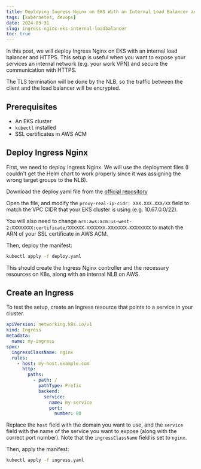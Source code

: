 ```yaml
---
title: Deploying Ingress Nginx on EKS With an Internal Load Balancer and HTTPS
tags: [kubernetes, devops]
date: 2024-03-31
slug: ingress-nginx-eks-internal-loadbalancer
toc: true
---
```


In this post, we will deploy Ingress Nginx on EKS with an internal load balancer and HTTPS. This setup is useful when you want to expose your services an internal network (e.g. your work VPN) and secure the communication with HTTPS.

The TLS termination will be done by the NLB, so the traffic between the client and the load balancer will be encrypted.

## Prerequisites

- An EKS cluster
- `kubectl` installed
- SSL certificates in AWS ACM

## Deploy Ingress Nginx

First, we need to deploy Ingress Nginx. We will use the deployment files (I couldn't get the Helm chart to work properly since it was assigning the wrong target groups to the NLB).

Download the deploy.yaml file from the [official repository](https://raw.githubusercontent.com/kubernetes/ingress-nginx/controller-v1.10.0/deploy/static/provider/aws/nlb-with-tls-termination/deploy.yaml)

Open the file, and modify the `proxy-real-ip-cidr: XXX.XXX.XXX/XX` field to match the VPC CIDR that your EKS cluster is using (e.g. 10.67.0.0/22).

You will also need to change `arn:aws:acm:us-west-2:XXXXXXXX:certificate/XXXXXX-XXXXXXX-XXXXXXX-XXXXXXXX` to match the ARN of your SSL certificate in AWS ACM.

Then, deploy the manifest:

```bash
kubectl apply -f deploy.yaml
```

This should create the Ingress Nginx controller and the necessary resources on K8s, along with an internal NLB on AWS.

## Create an Ingress

To test the setup, create an Ingress resource that points to a service in your cluster.

```yaml
apiVersion: networking.k8s.io/v1
kind: Ingress
metadata:
  name: my-ingress
spec:
  ingressClassName: nginx
  rules:
    - host: my-host.example.com
      http:
        paths:
          - path: /
            pathType: Prefix
            backend:
              service:
                name: my-service
                port:
                  number: 80
```

Replace the `host` field with the domain you want to use, and the `service` field with the name of the service you want to expose (along with the correct port number).
Note that the `ingressClassName` field is set to `nginx`.

Then, apply the manifest:

```bash
kubectl apply -f ingress.yaml
```
